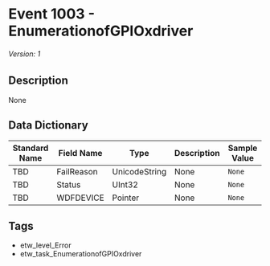 # Event 1003 - EnumerationofGPIOxdriver
###### Version: 1

## Description
None

## Data Dictionary
|Standard Name|Field Name|Type|Description|Sample Value|
|---|---|---|---|---|
|TBD|FailReason|UnicodeString|None|`None`|
|TBD|Status|UInt32|None|`None`|
|TBD|WDFDEVICE|Pointer|None|`None`|

## Tags
* etw_level_Error
* etw_task_EnumerationofGPIOxdriver